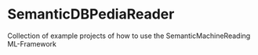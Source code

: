 # SemanticDBPediaReader
Collection of example projects of how to use the SemanticMachineReading ML-Framework
